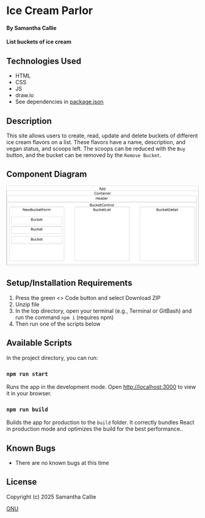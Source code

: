# Ice Cream Parlor

#### By **Samantha Callie**

#### List buckets of ice cream

## Technologies Used

* HTML
* CSS
* JS
* draw.io
* See dependencies in [package.json](package.json)

## Description

This site allows users to create, read, update and delete buckets of different ice cream flavors on a list. These flavors have a name, description, and vegan status, and scoops left. The scoops can be reduced with the `Buy` button, and the bucket can be removed by the `Remove Bucket`.

## Component Diagram
![this project's component diagram](component-diagram.png)

## Setup/Installation Requirements

1. Press the green <> Code button and select Download ZIP
2. Unzip file
3. In the top directory, open your terminal (e.g., Terminal or GitBash) and run the command `npm i` (requires npm)
3. Then run one of the scripts below


## Available Scripts

In the project directory, you can run:

### `npm run start`

Runs the app in the development mode.
Open [http://localhost:3000](http://localhost:3000) to view it in your browser.

### `npm run build`

Builds the app for production to the `build` folder.
It correctly bundles React in production mode and optimizes the build for the best performance..

## Known Bugs

* There are no known bugs at this time

## License

Copyright (c) 2025 Samantha Callie

[GNU](LICENSE)